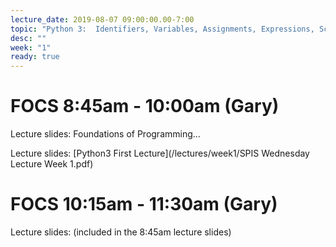```yaml
---
lecture_date: 2019-08-07 09:00:00.00-7:00
topic: "Python 3:  Identifiers, Variables, Assignments, Expressions, Scope, If"
desc: ""
week: "1"
ready: true
---
```


# FOCS 8:45am - 10:00am (Gary)

Lecture slides: 
Foundations of Programming...

Lecture slides: [Python3 First Lecture](/lectures/week1/SPIS Wednesday Lecture Week 1.pdf)




# FOCS 10:15am - 11:30am (Gary)

Lecture slides: (included in the 8:45am lecture slides)
